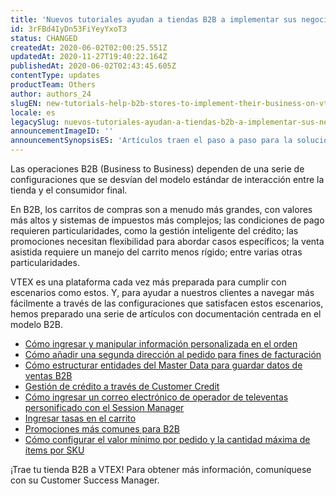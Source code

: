 ```yaml
---
title: 'Nuevos tutoriales ayudan a tiendas B2B a implementar sus negocios en VTEX'
id: 3rFBd4IyDn53FiYeyYxoT3
status: CHANGED
createdAt: 2020-06-02T02:00:25.551Z
updatedAt: 2020-11-27T19:40:22.164Z
publishedAt: 2020-06-02T02:43:45.605Z
contentType: updates
productTeam: Others
author: authors_24
slugEN: new-tutorials-help-b2b-stores-to-implement-their-business-on-vtex
locale: es
legacySlug: nuevos-tutoriales-ayudan-a-tiendas-b2b-a-implementar-sus-negocios-en-vtex
announcementImageID: ''
announcementSynopsisES: 'Artículos traen el paso a paso para la solución de desafíos tecnológicos que enfrentan las tiendas B2B.'
---
```


Las operaciones B2B (Business to Business) dependen de una serie de configuraciones que se desvían del modelo estándar de interacción entre la tienda y el consumidor final.

En B2B, los carritos de compras son a menudo más grandes, con valores más altos y sistemas de impuestos más complejos; las condiciones de pago requieren particularidades, como la gestión inteligente del crédito; las promociones necesitan flexibilidad para abordar casos específicos; la venta asistida requiere un manejo del carrito menos rígido; entre varias otras particularidades.

VTEX es una plataforma cada vez más preparada para cumplir con escenarios como estos. Y, para ayudar a nuestros clientes a navegar más fácilmente a través de las configuraciones que satisfacen estos escenarios, hemos preparado una serie de artículos con documentación centrada en el modelo B2B.

- [Cómo ingresar y manipular información personalizada en el orden](https://help.vtex.com/es/tutorial/como-adicionar-e-manipular-informacoes-customizadas-no-pedido--7tDi1jQQ51ufARcRm8NUnC)
- [Cómo añadir una segunda dirección al pedido para fines de facturación](https://help.vtex.com/es/tutorial/como-adicionar-um-segundo-endereco-ao-pedido-destinado-a-faturacao--6Mow9ibQPDOcEggNnujuA)
- [Cómo estructurar entidades del Master Data para guardar datos de ventas B2B](https://help.vtex.com/es/tutorial/como-estruturar-entidades-do-master-data-para-armazenar-dados-de-venda-b2b--7vHtMxXLc9oYnEfajjtTqL)
- [Gestión de crédito a través de Customer Credit](https://help.vtex.com/es/tutorial/gestao-de-credito-por-meio-do-customer-credit--5lihi3WBsV5mSIDqNvnoK0)
- [Cómo ingresar un correo electrónico de operador de televentas personificado con el Session Manager
](https://help.vtex.com/es/tutorial/como-adicionar-e-mail-de-televendas-personificado-via-session-manager--4tT90hWRChUy84UClF8pC)
- [Ingresar tasas en el carrito](https://help.vtex.com/es/tutorial/inserir-taxas-no-carrinho--2wY5ePTTRz17EBhO3F7XBQ)
- [Promociones más comunes para B2B](https://help.vtex.com/es/tutorial/as-promocoes-mais-comuns-em-b2b--XoM951AzUIvfaH71UdANf)
- [Cómo configurar el valor mínimo por pedido y la cantidad máxima de ítems por SKU](https://help.vtex.com/es/tutorial/como-configurar-valor-minimo-de-pedido-e-quantidade-maxima-de-itens-por-sku--7JqipPUBxtKz0m4OlAyKs9)

¡Trae tu tienda B2B a VTEX! Para obtener más información, comuníquese con su Customer Success Manager.

